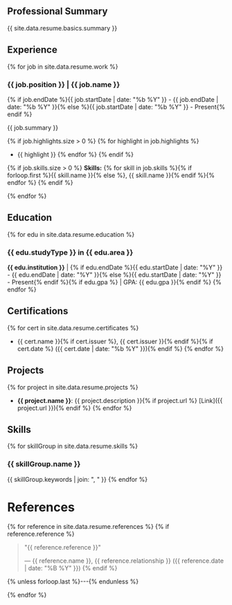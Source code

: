 ## Professional Summary

{{ site.data.resume.basics.summary }}

## Experience

{% for job in site.data.resume.work %}
### {{ job.position }} | {{ job.name }}
{% if job.endDate %}{{ job.startDate | date: "%b %Y" }} - {{ job.endDate | date: "%b %Y" }}{% else %}{{ job.startDate | date: "%b %Y" }} - Present{% endif %}

{{ job.summary }}

{% if job.highlights.size > 0 %}
{% for highlight in job.highlights %}
- {{ highlight }}
{% endfor %}
{% endif %}

{% if job.skills.size > 0 %}
**Skills:** {% for skill in job.skills %}{% if forloop.first %}{{ skill.name }}{% else %}, {{ skill.name }}{% endif %}{% endfor %}
{% endif %}

{% endfor %}

## Education

{% for edu in site.data.resume.education %}
### {{ edu.studyType }} in {{ edu.area }}
**{{ edu.institution }}** | {% if edu.endDate %}{{ edu.startDate | date: "%Y" }} - {{ edu.endDate | date: "%Y" }}{% else %}{{ edu.startDate | date: "%Y" }} - Present{% endif %}{% if edu.gpa %} | GPA: {{ edu.gpa }}{% endif %}
{% endfor %}

## Certifications

{% for cert in site.data.resume.certificates %}
- {{ cert.name }}{% if cert.issuer %}, {{ cert.issuer }}{% endif %}{% if cert.date %} ({{ cert.date | date: "%b %Y" }}){% endif %}
{% endfor %}

## Projects

{% for project in site.data.resume.projects %}
- **{{ project.name }}**: {{ project.description }}{% if project.url %} [Link]({{ project.url }}){% endif %}
{% endfor %}

## Skills

{% for skillGroup in site.data.resume.skills %}
### {{ skillGroup.name }}
{{ skillGroup.keywords | join: ", " }}
{% endfor %}

# References

{% for reference in site.data.resume.references %}
{% if reference.reference %}
> "{{ reference.reference }}"
> 
> — {{ reference.name }}, {{ reference.relationship }} ({{ reference.date | date: "%B %Y" }})
{% endif %}

{% unless forloop.last %}---{% endunless %}

{% endfor %}